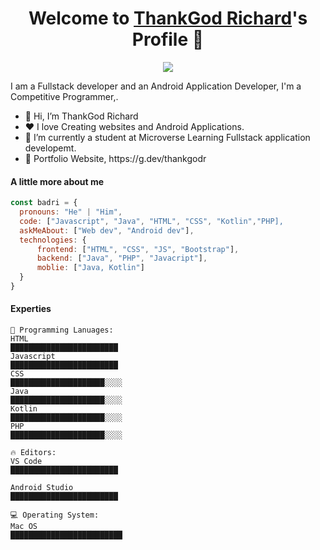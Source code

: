 <p align="center">
  <h1 align="center">Welcome to <a href="https://github.com/thankgodr">ThankGod Richard</a>'s Profile 👋</h1>
</p>
<p align="center">
  <a align="center" href="https://github.com/DenverCoder1/readme-typing-svg"><img src="https://readme-typing-svg.herokuapp.com?&font=IBM+Plex+Sans&color=F72EE2&size=25&lines=Welcome+to+my+GitHub+Profile!;I'm+a+Front+end+developer;I'm+a+competitive+programmer;I'm+a+Flask+developer" /></a>
</p>
<p>I am a Fullstack developer and an Android Application Developer, I'm a Competitive Programmer,.</p>
<ul>
  <li>👋 Hi, I’m ThankGod Richard</li>
  <li>❤️ I love Creating websites and Android Applications.</li>
  <li>🌱 I’m currently a student at Microverse Learning Fullstack application developemt.</li>
  <li>🧐 Portfolio Website, https://g.dev/thankgodr</li>
</ul>

#### A little more about me

```javascript
const badri = {
  pronouns: "He" | "Him",
  code: ["Javascript", "Java", "HTML", "CSS", "Kotlin","PHP],
  askMeAbout: ["Web dev", "Android dev"],
  technologies: {
      frontend: ["HTML", "CSS", "JS", "Bootstrap"],
      backend: ["Java", "PHP", "Javacript"],
      moblie: ["Java, Kotlin"]
  }
}
```

#### Experties

```text
💬 Programming Lanuages:
HTML
████████████████████████
Javascript
████████████████████████
CSS
█████████████████████░░░░
Java
█████████████████████░░░░
Kotlin
█████████████████████░░░░
PHP
█████████████████████░░░░

🔥 Editors:
VS Code
████████████████████████

Android Studio
████████████████████████

💻 Operating System:
Mac OS
█████████████████████████
```
